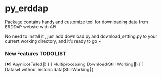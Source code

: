# py_erddap
Package contains handy and customize tool for downloading data from ERDDAP website with API

No need to install it , just add download.py and download_setting.py to your current working directory, and it's ready to go ~

### New Features TODO LIST
[:x:] Asynico(Failed:bug:)
[ ] Multiprocessing Download(Still Working:bicyclist:)
[ ] Dataset without historic data(Still Working:bicyclist:)



